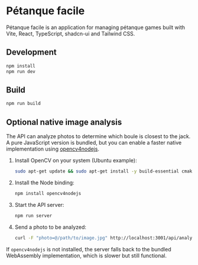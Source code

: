 # Pétanque facile

Pétanque facile is an application for managing pétanque games built with Vite, React, TypeScript, shadcn-ui and Tailwind CSS.

## Development

```sh
npm install
npm run dev
```

## Build

```sh
npm run build
```

## Optional native image analysis

The API can analyze photos to determine which boule is closest to the jack. A
pure JavaScript version is bundled, but you can enable a faster native
implementation using [opencv4nodejs](https://www.npmjs.com/package/opencv4nodejs).

1. Install OpenCV on your system (Ubuntu example):
   ```bash
   sudo apt-get update && sudo apt-get install -y build-essential cmake libopencv-dev
   ```
2. Install the Node binding:
   ```bash
   npm install opencv4nodejs
   ```
3. Start the API server:
   ```bash
   npm run server
   ```
4. Send a photo to be analyzed:
   ```bash
   curl -F "photo=@/path/to/image.jpg" http://localhost:3001/api/analyze
   ```

If `opencv4nodejs` is not installed, the server falls back to the bundled
WebAssembly implementation, which is slower but still functional.
